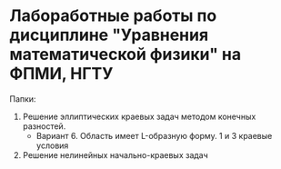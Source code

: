 # Лабоработные работы по дисциплине "Уравнения математической физики" на ФПМИ, НГТУ

Папки:
1. Решение эллиптических краевых задач методом конечных разностей.
	* Вариант 6. Область имеет L-образную форму. 1 и 3 краевые условия
2. Решение нелинейных начально-краевых задач